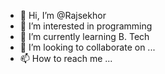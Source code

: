 - 👋 Hi, I’m @Rajsekhor
- 👀 I’m interested in programming
- 🌱 I’m currently learning B. Tech
- 💞️ I’m looking to collaborate on ...
- 📫 How to reach me ...

<!---
Rajsekhor/Rajsekhor is a ✨ special ✨ repository because its `README.md` (this file) appears on your GitHub profile.
You can click the Preview link to take a look at your changes.
--->
